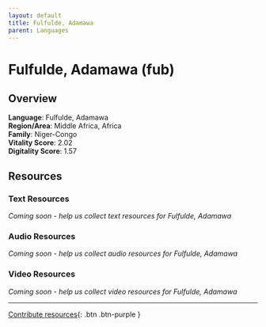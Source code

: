 ```yaml
---
layout: default
title: Fulfulde, Adamawa
parent: Languages
---
```


# Fulfulde, Adamawa (fub)

## Overview

**Language**: Fulfulde, Adamawa  
**Region/Area**: Middle Africa, Africa  
**Family**: Niger-Congo  
**Vitality Score**: 2.02  
**Digitality Score**: 1.57  

## Resources

### Text Resources
*Coming soon - help us collect text resources for Fulfulde, Adamawa*

### Audio Resources
*Coming soon - help us collect audio resources for Fulfulde, Adamawa*

### Video Resources
*Coming soon - help us collect video resources for Fulfulde, Adamawa*

---

[Contribute resources](https://fairtrain.github.io/){: .btn .btn-purple }
